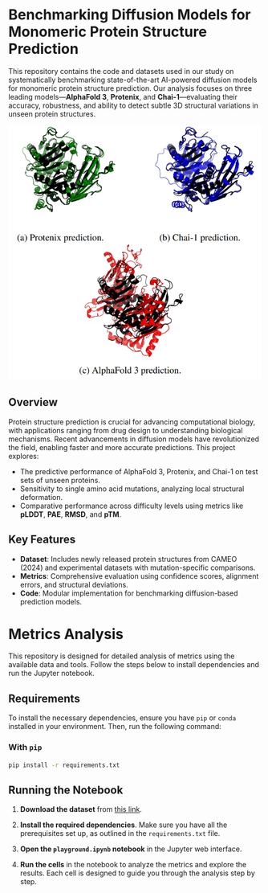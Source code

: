 # Benchmarking Diffusion Models for Monomeric Protein Structure Prediction

This repository contains the code and datasets used in our study on systematically benchmarking state-of-the-art AI-powered diffusion models for monomeric protein structure prediction. Our analysis focuses on three leading models—**AlphaFold 3**, **Protenix**, and **Chai-1**—evaluating their accuracy, robustness, and ability to detect subtle 3D structural variations in unseen protein structures.

![Overview of the project](images/image1.png)

## Overview

Protein structure prediction is crucial for advancing computational biology, with applications ranging from drug design to understanding biological mechanisms. Recent advancements in diffusion models have revolutionized the field, enabling faster and more accurate predictions. This project explores:

- The predictive performance of AlphaFold 3, Protenix, and Chai-1 on test sets of unseen proteins.
- Sensitivity to single amino acid mutations, analyzing local structural deformation.
- Comparative performance across difficulty levels using metrics like **pLDDT**, **PAE**, **RMSD**, and **pTM**.

## Key Features

- **Dataset**: Includes newly released protein structures from CAMEO (2024) and experimental datasets with mutation-specific comparisons.
- **Metrics**: Comprehensive evaluation using confidence scores, alignment errors, and structural deviations.
- **Code**: Modular implementation for benchmarking diffusion-based prediction models.

# Metrics Analysis

This repository is designed for detailed analysis of metrics using the available data and tools. Follow the steps below to install dependencies and run the Jupyter notebook.

## Requirements

To install the necessary dependencies, ensure you have `pip` or `conda` installed in your environment. Then, run the following command:

### With `pip`

```bash
pip install -r requirements.txt
```

## Running the Notebook

1. **Download the dataset** from [this link](https://drive.google.com/file/d/120cllQGPHg7-JFyVCvFJberP956HvbIg/view?usp=sharing).

2. **Install the required dependencies**. Make sure you have all the prerequisites set up, as outlined in the `requirements.txt` file.

3. **Open the `playground.ipynb` notebook** in the Jupyter web interface.

4. **Run the cells** in the notebook to analyze the metrics and explore the results. Each cell is designed to guide you through the analysis step by step.


